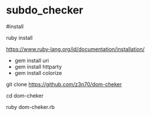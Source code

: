# subdo_checker

#install

ruby install

https://www.ruby-lang.org/id/documentation/installation/

- gem install uri
- gem install httparty
- gem install colorize

git clone https://github.com/z3n70/dom-cheker

cd dom-cheker

ruby dom-cheker.rb
